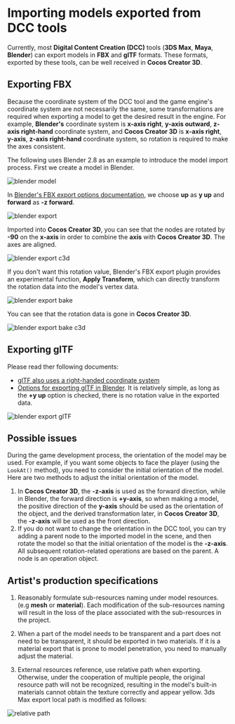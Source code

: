 # Importing models exported from DCC tools
Currently, most __Digital Content Creation (DCC)__ tools (__3DS Max__, __Maya__, __Blender__) can export models in __FBX__ and __glTF__ formats. These formats, exported by these tools, can be well received in __Cocos Creator 3D__.

## Exporting FBX
Because the coordinate system of the DCC tool and the game engine's coordinate system are not necessarily the same, some transformations are required when exporting a model to get the desired result in the engine. For example, __Blender's__ coordinate system is __x-axis right__, __y-axis outward__, __z-axis right-hand__ coordinate system, and __Cocos Creator 3D__ is __x-axis right__, __y-axis__, __z-axis right-hand__ coordinate system, so rotation is required to make the axes consistent.

The following uses Blender 2.8 as an example to introduce the model import process. First we create a model in Blender.

![blender model](./mesh/blender_model.png)

In [Blender's FBX export options documentation](https://docs.blender.org/manual/en/2.80/addons/io_scene_fbx.html), we choose __up__ as __y up__ and __forward__ as __-z forward__.

![blender export](./mesh/blender_export_fbx_1.png)

Imported into __Cocos Creator 3D__, you can see that the nodes are rotated by __-90__ on the __x-axis__ in order to combine the __axis__ with __Cocos Creator 3D__. The axes are aligned.

![blender export c3d](./mesh/blender_model_c3d.png)

If you don't want this rotation value, Blender's FBX export plugin provides an experimental function, __Apply Transform__, which can directly transform the rotation data into the model's vertex data.

![blender export bake](./mesh/blender_export_bake.png)

You can see that the rotation data is gone in __Cocos Creator 3D__.

![blender export bake c3d](./mesh/blender_model_bake_c3d.png)

## Exporting glTF
Please read ther following documents:
  - [glTF also uses a right-handed coordinate system](https://github.com/KhronosGroup/glTF/tree/master/specification/2.0#coordinate-system-and-units)
  - [Options for exporting glTF in Blender](https://docs.blender.org/manual/en/2.80/addons/io_scene_gltf2.html).  It is relatively simple, as long as the __+y up__ option is checked, there is no rotation value in the exported data.

![blender export glTF](./mesh/blender_export_gltf.png)

## Possible issues
During the game development process, the orientation of the model may be used. For example, if you want some objects to face the player (using the `LookAt()` method), you need to consider the initial orientation of the model. Here are two methods to adjust the initial orientation of the model.

  1. In __Cocos Creator 3D__, the __-z-axis__ is used as the forward direction, while in Blender, the forward direction is __+y-axis__, so when making a model, the positive direction of the __y-axis__ should be used as the orientation of the object, and the derived transformation later, in __Cocos Creator 3D__, the __-z-axis__ will be used as the front direction.
  2. If you do not want to change the orientation in the DCC tool, you can try adding a parent node to the imported model in the scene, and then rotate the model so that the initial orientation of the model is the __-z-axis__. All subsequent rotation-related operations are based on the parent. A node is an operation object.

## Artist's production specifications

1. Reasonably formulate sub-resources naming under model resources.(e.g **mesh** or **material**). Each modification of the sub-resources naming will result in the loss of the place associated with the sub-resources in the project.

2. When a part of the model needs to be transparent and a part does not need to be transparent, it should be exported in two materials. If it is a material export that is prone to model penetration, you need to manually adjust the material.

3. External resources reference, use relative path when exporting. Otherwise, under the cooperation of multiple people, the original resource path will not be recognized, resulting in the model's built-in materials cannot obtain the texture correctly and appear yellow. 3ds Max export local path is modified as follows:

![relative path](./mesh/relative_path.png)
